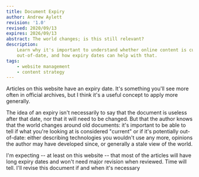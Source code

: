 ```yaml
---
title: Document Expiry
author: Andrew Aylett
revision: '1.0'
revised: 2020/09/13
expires: 2026/09/13
abstract: The world changes; is this still relevant?
description:
    Learn why it's important to understand whether online content is current or
    out-of-date, and how expiry dates can help with that.
tags:
    - website management
    - content strategy
---
```


Articles on this website have an expiry date. It's something you'll see more
often in official archives, but I think it's a useful concept to apply more
generally.

The idea of an expiry isn't necessarily to say that the document is useless
after that date, nor that it will need to be changed. But that the author knows
that the world changes around old documents: it's important to be able to tell
if what you're looking at is considered "current" or if it's potentially
out-of-date: either describing technologies you wouldn't use any more, opinions
the author may have developed since, or generally a stale view of the world.

I'm expecting -- at least on this website -- that most of the articles will have
long expiry dates and won't need major revision when reviewed. Time will tell.
I'll revise this document if and when it's necessary
